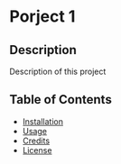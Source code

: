 # Porject 1

## Description

Description of this project

## Table of Contents

- [Installation](#installation)<br>
- [Usage](#usage)<br>
- [Credits](#credits)<br>
- [License](#license)